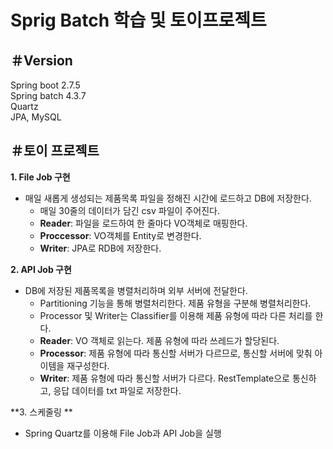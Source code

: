 # Sprig Batch 학습 및 토이프로젝트

## ＃Version<br>
Spring boot 2.7.5<br>
Spring batch 4.3.7<br>
Quartz<br>
JPA, MySQL


## ＃토이 프로젝트
**1. File Job 구현**
 - 매일 새롭게 생성되는 제품목록 파일을 정해진 시간에 로드하고 DB에 저장한다.
    - 매일 30줄의 데이터가 담긴 csv 파일이 주어진다.
    - **Reader**: 파일을 로드하여 한 줄마다 VO객체로 매핑한다.
    - **Proccessor**: VO객체를 Entity로 변경한다.
    - **Writer**: JPA로 RDB에 저장한다.
    
**2. API Job 구현**
- DB에 저장된 제품목록을 병렬처리하며 외부 서버에 전달한다.
    - Partitioning 기능을 통해 병렬처리한다. 제품 유형을 구분해 병렬처리한다.
    - Processor 및 Writer는 Classifier를 이용해 제품 유형에 따라 다른 처리를 한다.
    - **Reader**: VO 객체로 읽는다. 제품 유형에 따라 쓰레드가 할당된다.
    - **Processor**:  제품 유형에 따라 통신할 서버가 다르므로, 통신할 서버에 맞춰 아이템을 재구성한다.
    - **Writer**: 제품 유형에 따라 통신할 서버가 다르다. RestTemplate으로 통신하고, 응답 데이터를 txt 파일로 저장한다.
    
**3. 스케줄링 **
- Spring Quartz를 이용해 File Job과 API Job을 실행

<!--

## ＃학습 키워드

1) Spring Batch DB schema 
   - DB schema 이해 및 DB 벤더별 적용

    
2) Job
   - SimpleJob
   - FlowJob(SimpleFlow), JobExecutionDecider
   - 자동 실행
   - 수동 실행 (JobLauncher 및 Runner Custom 구현)
   - JobExecutionListener
   - JobParamterValidator, JobParametersIncrementer, PreventRestart
   - 동기 및 비동기 실행 (SimpleAsyncTaskExecutor)


3) Step
   - TaskletStep (Tasklet 및 ChunkOrientedTasklet)
   - JobStep
   - FlowStep
   - PartitionStep
   - StepExecutionListener
   - JobScope, StepScope
   - 동기 및 비동기 실행 (TaskExecutor)



4) Chunk
   - ChunkOrientedTasklet
   - ItemStream
   - ItemReader (File, XML, Json, DB(Jdbc, JPA) / ItemReaderAdapter)
   - ItemProcessor (CompositeItemProcessor,  ClassifierCompositeItemProcessor)
   - ItemWriter (File, XML, Json, DB(Jdbc, JPA) / ItemWriterAdapter)
   - RepeatTemplete (CompletionPolicy, ExceptionHandler)
   - FaultTolerant (Skip, Retry)
   - Listener(Chunk, ItemReader, ItemWriter, ItemPrecessor, Skip, Retry)


5) 멀티 스레드
   - TaskExecutor (ThreadPoolTaskExecutor)
   - FlowJob (Split API로 병렬 실행)
   - Partitioner ( 다중 StepExecution 생성으로 병렬 처리)
   - SynchronizedItemStreamReader


6) 스케줄러 및 운영 특화 기능
   - Quartz ( Spring boot Quartz )
   - JobOperator
   - JobExplorer
   - JobRegistry


7) Test code

   - JobLauncherTestUtils
   - JobRepositoryTestUtils
   - JobScopeTestExecutionListener
   - StepScopeTestExecutionListener -->
